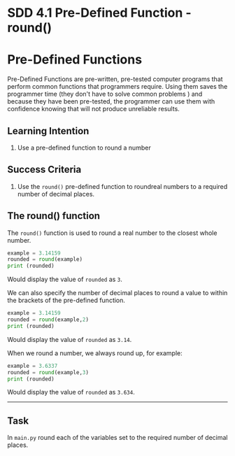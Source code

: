 # SDD 4.1 Pre-Defined Function - round()
# Pre-Defined Functions

Pre-Defined Functions are pre-written, pre-tested computer programs that perform common functions that programmers require. Using them saves the programmer time (they don't have to solve common problems ) and because they have been pre-tested, the programmer can use them with confidence knowing that will not produce unreliable results.

  ## Learning Intention
  1. Use a pre-defined function to round a number

## Success Criteria
1. Use the `round()` pre-defined function to roundreal  numbers to a required number of decimal places.

## The round() function

The `round()` function is used to round a real number to the closest whole number.

```python
example = 3.14159
rounded = round(example)
print (rounded)
```
Would display the value of `rounded` as `3`.

We can also specify the number of decimal places to round a value to within the brackets of the pre-defined function.

```python
example = 3.14159
rounded = round(example,2)
print (rounded)
```
Would display the value of `rounded` as `3.14`. 

When we round a number, we always round up, for example:

```python
example = 3.6337
rounded = round(example,3)
print (rounded)
```
Would display the value of `rounded` as `3.634`.

----
## Task
In `main.py` round each of the variables set to the required number of decimal places.